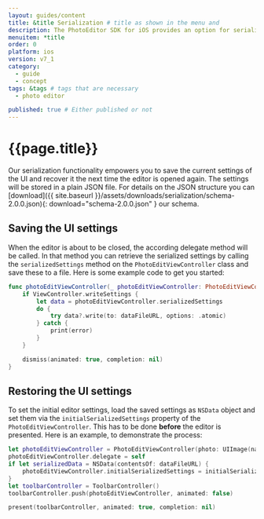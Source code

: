 ```yaml
---
layout: guides/content
title: &title Serialization # title as shown in the menu and
description: The PhotoEditor SDK for iOS provides an option for serialization and deserialization, allowing your users to save and revise their work anytime.
menuitem: *title
order: 0
platform: ios
version: v7_1
category:
  - guide
  - concept
tags: &tags # tags that are necessary
  - photo editor

published: true # Either published or not
---
```


# {{page.title}}

Our serialization functionality empowers you to save the current settings of the UI and recover it the next time the editor is opened again. The settings will be stored in a plain JSON file.
For details on the JSON structure you can [download]({{ site.baseurl }}/assets/downloads/serialization/schema-2.0.0.json){: download="schema-2.0.0.json" } our schema.

## Saving the UI settings
When the editor is about to be closed, the according delegate method will be called.
In that method you can retrieve the serialized settings by calling the `serializedSettings` method on the `PhotoEditViewController` class
and save these to a file. Here is some example code to get you started:

```swift
func photoEditViewController(_ photoEditViewController: PhotoEditViewController, didSave image: UIImage, and data: Data) {
    if ViewController.writeSettings {
        let data = photoEditViewController.serializedSettings
        do {
            try data?.write(to: dataFileURL, options: .atomic)
        } catch {
            print(error)
        }
    }

    dismiss(animated: true, completion: nil)
}
```

## Restoring the UI settings

To set the initial editor settings, load the saved settings as `NSData` object and set them via the `initialSerializedSettings` property of
the `PhotoEditViewController`. This has to be done **before** the editor is presented. Here is an example, to demonstrate the process:

```swift
let photoEditViewController = PhotoEditViewController(photo: UIImage(named: "sample_image")!)
photoEditViewController.delegate = self
if let serializedData = NSData(contentsOf: dataFileURL) {
    photoEditViewController.initialSerializedSettings = initialSerializedSettings
}
let toolbarController = ToolbarController()
toolbarController.push(photoEditViewController, animated: false)

present(toolbarController, animated: true, completion: nil)
```
